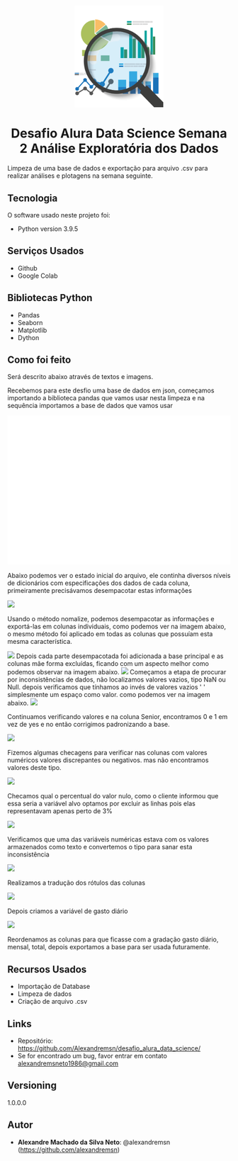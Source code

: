 <div align="center">
<img src="images/pngwing.com.png" width=200>

# Desafio Alura Data Science Semana 2 Análise Exploratória dos Dados
<div align="left">
Limpeza de uma base de dados e exportação para arquivo .csv para realizar análises e plotagens na semana seguinte.

## Tecnologia

O software  usado neste projeto foi:

* Python version  3.9.5

## Serviços Usados

* Github
* Google Colab

## Bibliotecas Python

* Pandas
* Seaborn
* Matplotlib
* Dython

## Como foi feito

Será descrito abaixo através de textos e imagens.


Recebemos para este desfio uma base de dados em json, começamos importando a biblioteca pandas que vamos usar nesta limpeza
e na sequência importamos a base de dados que vamos usar

<img src="images/distibuicao.png">

Abaixo podemos ver o estado inicial do arquivo, ele continha diversos níveis de dicionários com especificações dos dados de cada coluna, primeiramente precisávamos desempacotar estas informações

<img src="images/002.png">

Usando o método nomalize, podemos desempacotar as informações e exportá-las em colunas individuais, como podemos ver na imagem abaixo, o mesmo método foi aplicado em todas as colunas que possuíam esta mesma característica.

<img src="images/003.png">
Depois cada parte desempacotada foi adicionada a base principal e as colunas mãe forma excluídas, ficando com um aspecto melhor como podemos observar na imagem abaixo.

<img src="images/004.png">
Começamos a etapa de procurar por inconsistências de dados, não localizamos valores vazios, tipo NaN ou Null.
depois verificamos que tínhamos ao invés de valores vazios ' ' simplesmente um espaço como valor. como podemos ver na imagem abaixo.

<img src="images/005.png">
 
 Continuamos verificando valores e na coluna Senior, encontramos 0 e 1 em vez de yes e no então corrigimos padronizando a base.

<img src="images/006.png">

 Fizemos algumas checagens para verificar nas colunas com valores numéricos valores discrepantes ou negativos.
 mas não encontramos valores deste tipo.

<img src="images/007.png">

Checamos qual o percentual do valor nulo, como o cliente informou que essa seria a variável alvo optamos por excluir as linhas pois elas representavam apenas perto de 3%

<img src="images/008.png">

Verificamos que uma das variáveis numéricas estava com os valores armazenados como texto e convertemos o tipo para sanar esta inconsistência

<img src="images/009.png">

Realizamos a tradução dos rótulos das colunas

<img src="images/010.png">

Depois criamos a variável de gasto diário

<img src="images/011.png">

Reordenamos as colunas para que ficasse com a gradação gasto diário, mensal, total,
depois exportamos a base para ser usada futuramente.



## Recursos Usados

  - Importação de Database
  - Limpeza de dados
  - Criação de arquivo .csv
  

## Links

  - Repositório: https://github.com/Alexandremsn/desafio_alura_data_science/
  - Se for encontrado um bug, favor entrar em contato alexandremsneto1986@gmail.com


## Versioning

1.0.0.0


## Autor

* **Alexandre Machado da Silva Neto**: @alexandremsn (https://github.com/alexandremsn)
